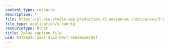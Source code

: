 ```yaml
---
content_type: resource
description: ''
file: https://ol-ocw-studio-app-production.s3.amazonaws.com/courses/2-003sc-engineering-dynamics-fall-2011/037e642c2ad15ab2b0cf5b638aa6f8df_osyKjTQuwlk.vtt
file_type: application/x-subrip
resourcetype: Other
title: 3play caption file
uid: 037e642c-2ad1-5ab2-b0cf-5b638aa6f8df
---
```

